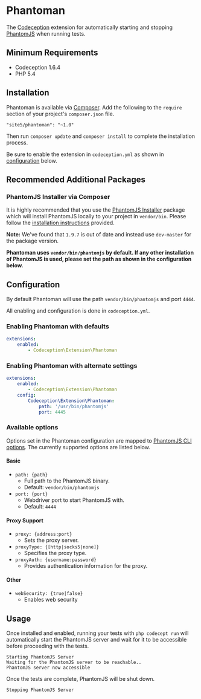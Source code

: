 # Phantoman

The [Codeception](http://codeception.com/) extension for automatically starting
and stopping [PhantomJS](http://phantomjs.org/) when running tests.

## Minimum Requirements

- Codeception 1.6.4
- PHP 5.4

## Installation

Phantoman is available via [Composer](https://getcomposer.org). Add the
following to the `require` section of your project's `composer.json` file.

```
"site5/phantoman": "~1.0"
```

Then run `composer update` and `composer install` to complete the installation
process.

Be sure to enable the extension in `codeception.yml` as shown in
[configuration](#configuration) below.

## Recommended Additional Packages

### PhantomJS Installer via Composer

It is highly recommended that you use the [PhantomJS
Installer](https://github.com/jakoch/phantomjs-installer) package which will
install PhantomJS locally to your project in `vendor/bin`. Please follow the
[installation
instructions](https://github.com/jakoch/phantomjs-installer#installation)
provided.

**Note:** We've found that `1.9.7` is out of date and instead use `dev-master`
for the package version.

**Phantoman uses `vendor/bin/phantomjs` by default. If any other installation of
PhantomJS is used, please set the path as shown in the configuration below.**

## Configuration

By default Phantoman will use the path `vendor/bin/phantomjs` and port `4444`.

All enabling and configuration is done in `codeception.yml`.

### Enabling Phantoman with defaults

```yaml
extensions:
    enabled:
        - Codeception\Extension\Phantoman
```

### Enabling Phantoman with alternate settings

```yaml
extensions:
    enabled:
        - Codeception\Extension\Phantoman
    config:
        Codeception\Extension\Phantoman:
            path: '/usr/bin/phantomjs'
            port: 4445
```

### Available options

Options set in the Phantoman configuration are mapped to [PhantomJS CLI
options](http://phantomjs.org/api/command-line.html). The currently supported
options are listed below.

#### Basic

- `path: {path}`
    - Full path to the PhantomJS binary.
    - Default: `vendor/bin/phantomjs`
- `port: {port}`
    - Webdriver port to start PhantomJS with.
    - Default: `4444`

#### Proxy Support

- `proxy: {address:port}`
    - Sets the proxy server.
- `proxyType: {[http|socks5|none]}`
    - Specifies the proxy type.
- `proxyAuth: {username:password}`
    - Provides authentication information for the proxy.

#### Other

- `webSecurity: {true|false}`
    - Enables web security

## Usage

Once installed and enabled, running your tests with `php codecept run` will
automatically start the PhantomJS server and wait for it to be accessible before
proceeding with the tests.

```
Starting PhantomJS Server
Waiting for the PhantomJS server to be reachable..
PhantomJS server now accessible
```

Once the tests are complete, PhantomJS will be shut down.

```
Stopping PhantomJS Server
```
